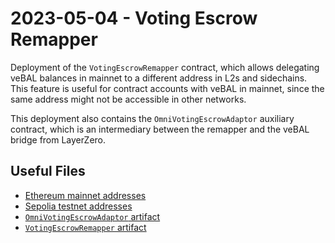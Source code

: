 # 2023-05-04 - Voting Escrow Remapper

Deployment of the `VotingEscrowRemapper` contract, which allows delegating veBAL balances in mainnet to a different address in L2s and sidechains.
This feature is useful for contract accounts with veBAL in mainnet, since the same address might not be accessible in other networks.

This deployment also contains the `OmniVotingEscrowAdaptor` auxiliary contract, which is an intermediary between the remapper and the veBAL bridge from LayerZero.

## Useful Files

- [Ethereum mainnet addresses](./output/mainnet.json)
- [Sepolia testnet addresses](./output/sepolia.json)
- [`OmniVotingEscrowAdaptor` artifact](./artifact/OmniVotingEscrowAdaptor.json)
- [`VotingEscrowRemapper` artifact](./artifact/VotingEscrowRemapper.json)
